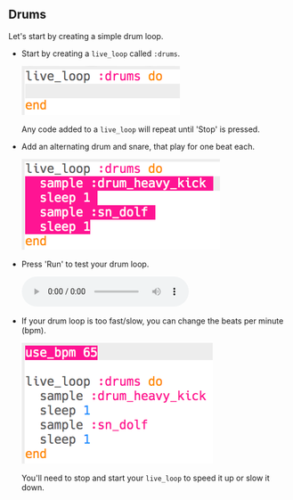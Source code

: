 ## Drums

Let's start by creating a simple drum loop.

+ Start by creating a `live_loop` called `:drums`.
    
    ![képernyőkép](images/dj-drums-loop.png)
    
    Any code added to a `live_loop` will repeat until 'Stop' is pressed.

+ Add an alternating drum and snare, that play for one beat each.
    
    ![screenshot](images/dj-drums.png)

+ Press 'Run' to test your drum loop.
    
    <div id="audio-preview" class="pdf-hidden">
      <audio controls preload> <source src="resources/drums.mp3" type="audio/mpeg"> Your browser does not support the <code>audio</code> element. </audio>
    </div>
+ If your drum loop is too fast/slow, you can change the beats per minute (bpm).
    
    ![screenshot](images/dj-bpm.png)
    
    You'll need to stop and start your `live_loop` to speed it up or slow it down.
